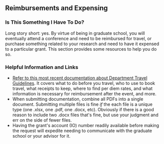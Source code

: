## Reimbursements and Expensing

### Is This Something I Have To Do?
Long story short: yes. By virtue of being in graduate school, you will eventually attend a conference and need to be reimbursed for travel, or purchase something related to your research and need to have it expensed to a particular grant. This section provides some resources to help you do so.

### Helpful Information and Links
* [Refer to this most recent documentation about Department Travel Guidelines](https://pennstateoffice365-my.sharepoint.com/:b:/r/personal/azh5924_psu_edu/Documents/Hadjimichael%20Group%20Materials/Training/TRAVEL%20Guidelines.pdf?csf=1&web=1&e=vodbHb). It covers what to do before you travel, who to use to book travel, what receipts to keep, where to find per diem rates, and what information is necessary for reimbursement after the event, and more.
* When submitting documentation, combine all PDFs into a single document. Submitting multiple files is fine *if* the each file is a unique type (one .xlsx, one .pdf, one .docx, etc). Obviously if there is a good reason to include two .docx files that's fine, but use your judgment and err on the side of fewer files.
* Having the grant's account (IO) number readily available before making the request will expedite needing to communicate with the graduate school or your advisor for it.
